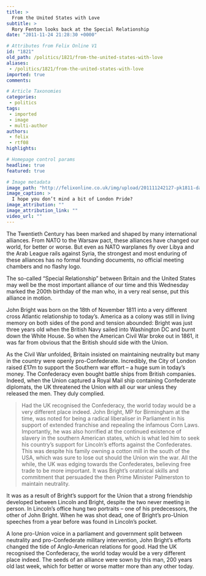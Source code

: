 ```yaml
---
title: >
  From the United States with Love
subtitle: >
  Rory Fenton looks back at the Special Relationship
date: "2011-11-24 21:28:30 +0000"

# Attributes from Felix Online V1
id: "1821"
old_path: /politics/1821/from-the-united-states-with-love
aliases:
 - /politics/1821/from-the-united-states-with-love
imported: true
comments:

# Article Taxonomies
categories:
 - politics
tags:
 - imported
 - image
 - multi-author
authors:
 - felix
 - rtf08
highlights:

# Homepage control params
headline: true
featured: true

# Image metadata
image_path: "http://felixonline.co.uk/img/upload/201111242127-pk1811-david_cameron_and_barack_obama_at_the_g20_summit_in_toronto.jpg"
image_caption: >
  I hope you don’t mind a bit of London Pride?
image_attribution: ""
image_attribution_link: ""
video_url: ""
---
```


The Twentieth Century has been marked and shaped by many international alliances. From NATO to the Warsaw pact, these alliances have changed our world, for better or worse. But even as NATO warplanes fly over Libya and the Arab League rails against Syria, the strongest and most enduring of these alliances has no formal founding documents, no official meeting chambers and no flashy logo.

The so-called “Special Relationship” between Britain and the United States may well be the most important alliance of our time and this Wednesday marked the 200th birthday of the man who, in a very real sense, put this alliance in motion.

John Bright was born on the 18th of November 1811 into a very different cross Atlantic relationship to today’s. America as a colony was still in living memory on both sides of the pond and tension abounded: Bright was just three years old when the British Navy sailed into Washington DC and burnt down the White House. So when the American Civil War broke out in 1861, it was far from obvious that the British should side with the Union.

As the Civil War unfolded, Britain insisted on maintaining neutrality but many in the country were openly pro-Confederate. Incredibly, the City of London raised £17m to support the Southern war effort – a huge sum in today’s money. The Confederacy even bought battle ships from British companies. Indeed, when the Union captured a Royal Mail ship containing Confederate diplomats, the UK threatened the Union with all our war unless they released the men. They duly complied.
> Had the UK recognised the Confederacy, the world today would be a very different place indeed.
John Bright, MP for Birmingham at the time, was noted for being a radical liberaliser in Parliament in his support of extended franchise and repealing the infamous Corn Laws. Importantly, he was also horrified at the continued existence of slavery in the southern American states, which is what led him to seek his country’s support for Lincoln’s efforts against the Confederates. This was despite his family owning a cotton mill in the south of the USA, which was sure to lose out should the Union win the war. All the while, the UK was edging towards the Confederates, believing free trade to be more important. It was Bright’s oratorical skills and commitment that persuaded the then Prime Minister Palmerston to maintain neutrality.

It was as a result of Bright’s support for the Union that a strong friendship developed between Lincoln and Bright, despite the two never meeting in person. In Lincoln’s office hung two portraits – one of his predecessors, the other of John Bright. When he was shot dead, one of Bright’s pro-Union speeches from a year before was found in Lincoln’s pocket.

A lone pro-Union voice in a parliament and government split between neutrality and pro-Confederate military intervention, John Bright’s efforts changed the tide of Anglo-American relations for good. Had the UK recognised the Confederacy, the world today would be a very different place indeed. The seeds of an alliance were sown by this man, 200 years old last week, which for better or worse matter more than any other today.
